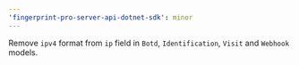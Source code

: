```yaml
---
'fingerprint-pro-server-api-dotnet-sdk': minor
---
```


Remove `ipv4` format from `ip` field in `Botd`, `Identification`, `Visit` and `Webhook` models.